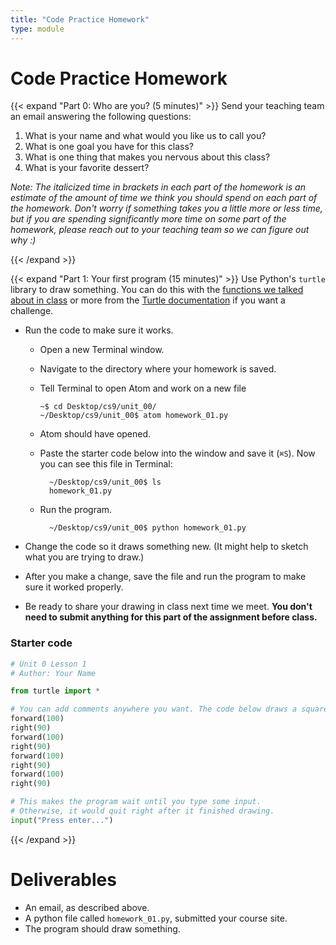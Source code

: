 ```yaml
---
title: "Code Practice Homework"
type: module
---
```


# Code Practice Homework

{{< expand "Part 0: Who are you? (5 minutes)" >}}
Send your teaching team an email answering the following questions:

1. What is your name and what would you like us to call you?
2. What is one goal you have for this class?
3. What is one thing that makes you nervous about this class?
4. What is your favorite dessert?

*Note: The italicized time in brackets in each part of the homework is an estimate of the amount of time we think you should spend on each part of the homework. Don't worry if something takes you a little more or less time, but if you are spending significantly more time on some part of the homework, please reach out to your teaching team so we can figure out why :)*

{{< /expand >}}

{{< expand "Part 1: Your first program (15 minutes)" >}}
Use Python's `turtle` library to draw something. You can do this with the [functions we talked about in class](../../lessons/lesson00) or more from the [Turtle documentation](https://docs.python.org/3.7/library/turtle.html) if you want a challenge.

- Run the code to make sure it works.

    - Open a new Terminal window.
    - Navigate to the directory where your homework is saved.
    - Tell Terminal to open Atom and work on a new file

      ```shell
      ~$ cd Desktop/cs9/unit_00/
      ~/Desktop/cs9/unit_00$ atom homework_01.py
      ```

    - Atom should have opened.
    - Paste the starter code below into the window and save it (`⌘S`). Now you can see this file in Terminal:

            ~/Desktop/cs9/unit_00$ ls
            homework_01.py

    - Run the program.

            ~/Desktop/cs9/unit_00$ python homework_01.py


- Change the code so it draws something new. (It might help to sketch what you are trying to draw.)
- After you make a change, save the file and run the program to make sure it worked properly.
- Be ready to share your drawing in class next time we meet. **You don't need to submit anything for this part of the assignment before class.**


### Starter code

```python
# Unit 0 Lesson 1
# Author: Your Name

from turtle import *

# You can add comments anywhere you want. The code below draws a square.
forward(100)
right(90)
forward(100)
right(90)
forward(100)
right(90)
forward(100)
right(90)

# This makes the program wait until you type some input.
# Otherwise, it would quit right after it finished drawing.
input("Press enter...")
```


{{< /expand >}}

# Deliverables

- An email, as described above.
- A python file called `homework_01.py`, submitted your course site.
- The program should draw something.
